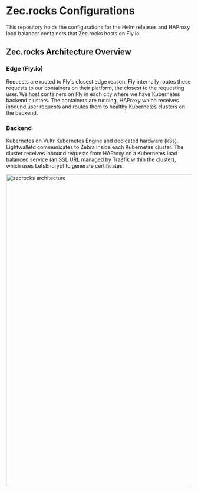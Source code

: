 # Zec.rocks Configurations

This repository holds the configurations for the Helm releases and HAProxy load balancer containers that Zec.rocks hosts on Fly.io.

## Zec.rocks Architecture Overview

### Edge (Fly.io)

Requests are routed to Fly's closest edge reason. Fly internally routes these requests to our containers on their platform, the closest to the requesting user. We host containers on Fly in each city where we have Kubernetes backend clusters. The containers are running, HAProxy which receives inbound user requests and routes them to healthy Kubernetes clusters on the backend.

### Backend

Kubernetes on Vultr Kubernetes Engine and dedicated hardware (k3s). Lightwalletd communicates to Zebra inside each Kubernetes cluster. The cluster receives inbound requests from HAProxy on a Kubernetes load balanced service (an SSL URL managed by Traefik within the cluster), which uses LetsEncrypt to generate certificates.

<img width="848" alt="zecrocks architecture" src="https://github.com/emersonian/zecrocks/assets/19352366/ad4536cb-7f4b-4e62-9818-cc6ff3b89d51">
